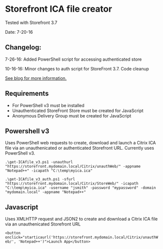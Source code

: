 # Storefront ICA file creator

Tested with Storefront 3.7

Date: 7-20-16

## Changelog:

7-26-16: Added PowerShell script for accessing authenticated store 

10-16-16: Minor changes to auth script for StoreFront 3.7.  Code cleanup

[See blog for more information.](http://techdrabble.com/citrix/21-create-an-ica-file-from-storefront-using-powershell-or-javascript)

## Requirements
* For PowerShell v3 must be installed
* Unauthenticated StoreFront Store must be created for JavaScript
* Anonymous Delivery Group must be created for JavaScript

## Powershell v3 
Uses PowerShell web requests to create, download and launch a Citrix ICA file via an unauthenicated or authenticated Storefront URL.  Currently uses PowerShell v3.

`.\get-ICAfile_v3.ps1 -unauthurl "https://storefront.mydomain.local/Citrix/unauthWeb/" -appname "Notepad++" -icapath "C:\temp\myica.ica"`

`.\get-ICAfile_v3_auth.ps1 -sfurl "https://storefront.mydomain.local/Citrix/StoreWeb/" -icapath "C:\temp\myica.ica" -username "jsmith" -password "mypassword" -domain "mydomain.local" -appname "Notepad++"`
## Javascript
Uses XMLHTTP request and JSON2 to create and download a Citrix ICA file via an unauthenicated Storefront URL

`<button onclick="starticaurl('https://storefront.mydomain.local/Citrix/unauthWeb/', 'Notepad++')">Launch App</button>`
